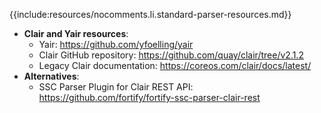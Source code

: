 {{include:resources/nocomments.li.standard-parser-resources.md}}
* **Clair and Yair resources**:
	* Yair: https://github.com/yfoelling/yair
	* Clair GitHub repository: https://github.com/quay/clair/tree/v2.1.2
	* Legacy Clair documentation: https://coreos.com/clair/docs/latest/
* **Alternatives**:
	* SSC Parser Plugin for Clair REST API: https://github.com/fortify/fortify-ssc-parser-clair-rest